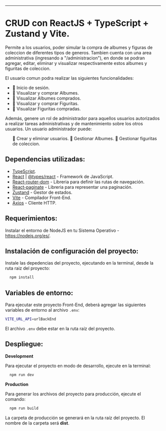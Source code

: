 ---------------------------------------------

# CRUD con ReactJS + TypeScript + Zustand y Vite. 

Permite a los usuarios, poder simular la compra de albumes y figuras de coleccion de diferentes tipos de generos. Tambien cuenta con una area administrativa (ingresando a "/administracion"), en donde se podran agregar, editar, eliminar y visualizar respectivamente estos albumes y figuritas de coleccion.

El usuario comun podra realizar las siguientes funcionalidades:
<ul>
  <li> 🔹 Inicio de sesión. </li>
  <li> 🔹 Visualizar y comprar Albumes. </li>
  <li> 🔹 Visualizar Albumes comprados. </li>
  <li> 🔹 Visualizar y comprar Figuritas. </li>
  <li> 🔹 Visualizar Figuritas compradas. </li>
</ul>

Además, genere un rol de administrador para aquellos usuarios autorizados a realizar tareas administrativas y de mantenimiento sobre los otros usuarios. 
Un usuario administrador puede:
<ul>
🔹 Crear y eliminar usuarios.
🔹 Gestionar Albumes.
🔹 Gestionar figuritas de coleccion.
</ul>

## Dependencias utilizadas:
 * [TypeScript](https://www.npmjs.com/package/typescript).
 * [React](https://react.dev/) | [@types/react](https://www.npmjs.com/package/@types/react) - Framework de JavaScript.
 * [React-router-dom](https://reactrouter.com/en/main) - Libreria para definir las rutas de navegación.
 * [React-paginate](https://www.npmjs.com/package/react-paginate) - Libreria para representar una paginación.
 * [Zustand](https://zustand-demo.pmnd.rs) - Gestor de estados.
 * [Vite](https://www.npmjs.com/package/vite) - Compilador Front-End.
 * [Axios](https://axios-http.com/docs/intro) - Cliente HTTP.

## Requerimientos:
Instalar el entorno de NodeJS en tu Sistema Operativo - https://nodejs.org/es/.

## Instalación de configuración del proyecto:

Instale las depedencias del proyecto, ejecutando en la terminal, desde la ruta raiz del proyecto:

```bash
  npm install
```

## Variables de entorno:

Para ejecutar este proyecto Front-End, deberá agregar las siguientes variables de entorno al archivo `.env`:

```bash
VITE_URL_API=urlBackEnd
```
El archivo `.env` debe estar en la ruta raíz del proyecto.


## Despliegue:

**Development**

Para ejecutar el proyecto en modo de desarrollo, ejecute en la terminal:

```bash
  npm run dev
```

**Production**

Para generar los archivos del proyecto para producción, ejecute el comando:

```bash
  npm run build
```
La carpeta de producción se generará en la ruta raíz del proyecto. El nombre de la carpeta será **dist**.

